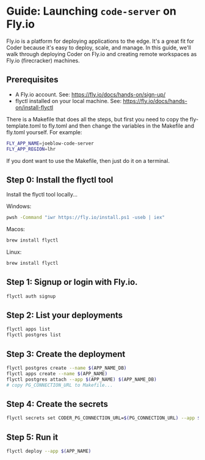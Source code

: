 # Guide: Launching `code-server` on Fly.io

Fly.io is a platform for deploying applications to the edge. It's a great fit for Coder because it's easy to deploy, scale, and manage. In this guide, we'll walk through deploying Coder on Fly.io and creating remote workspaces as Fly.io (firecracker) machines.


## Prerequisites

- A Fly.io account. See: https://fly.io/docs/hands-on/sign-up/
- flyctl installed on your local machine. See: https://fly.io/docs/hands-on/install-flyctl

There is a Makefile that does all the steps, but first you need to copy the fly-template.toml to fly.toml and then change the variables in the Makefile and fly.toml yourself. For example:
```sh
FLY_APP_NAME=joeblow-code-server
FLY_APP_REGION=lhr
```

If you dont want to use the Makefile, then just do it on a terminal.

## Step 0: Install the flyctl tool

Install the flyctl tool locally...

Windows:
```sh
pwsh -Command "iwr https://fly.io/install.ps1 -useb | iex"
```
Macos:
```sh
brew install flyctl
```
Linux:
```sh
brew install flyctl
```

## Step 1: Signup or login with Fly.io.

```sh
flyctl auth signup
```

## Step 2: List your deployments

```sh
flyctl apps list
flyctl postgres list
```

## Step 3: Create the deployment

```sh
flyctl postgres create --name $(APP_NAME_DB)
flyctl apps create --name $(APP_NAME)
flyctl postgres attach --app $(APP_NAME) $(APP_NAME_DB)
# copy PG_CONNECTION_URL to Makefile...
```

## Step 4: Create the secrets

```sh
flyctl secrets set CODER_PG_CONNECTION_URL=$(PG_CONNECTION_URL) --app $(APP_NAME)
```

## Step 5: Run it 

```sh
flyctl deploy --app $(APP_NAME)
```






